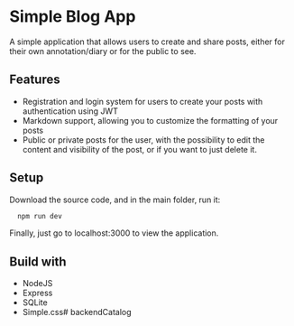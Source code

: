 
# Simple Blog App

A simple application that allows users to create and share posts, either for their own annotation/diary or for the public to see.

## Features

- Registration and login system for users to create your posts with authentication using JWT
- Markdown support, allowing you to customize the formatting of your posts
- Public or private posts for the user, with the possibility to edit the content and visibility of the post, or if you want to just delete it.


## Setup

Download the source code, and in the main folder, run it:

```bash
  npm run dev
```

Finally, just go to localhost:3000 to view the application.

## Build with

- NodeJS
- Express
- SQLite
- Simple.css# backendCatalog
